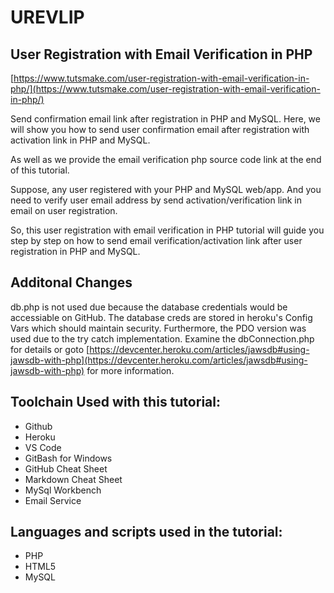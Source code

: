 # UREVLIP

## User Registration with Email Verification in PHP

[https://www.tutsmake.com/user-registration-with-email-verification-in-php/](https://www.tutsmake.com/user-registration-with-email-verification-in-php/)

Send confirmation email link after registration in PHP and MySQL. Here, we will show you how to send user confirmation email after registration with activation link in PHP and MySQL.

As well as we provide the email verification php source code link at the end of this tutorial.

Suppose, any user registered with your PHP and MySQL web/app. And you need to verify user email address by send activation/verification link in email on user registration.

So, this user registration with email verification in PHP tutorial will guide you step by step on how to send email verification/activation link after user
registration in PHP and MySQL.

## Additonal Changes

db.php is not used due because the database credentials would be accessiable on
GitHub. The database creds are stored in heroku's Config Vars which should maintain
security. Furthermore, the PDO version was used due to the try catch implementation.
Examine the dbConnection.php for details or goto
[https://devcenter.heroku.com/articles/jawsdb#using-jawsdb-with-php](https://devcenter.heroku.com/articles/jawsdb#using-jawsdb-with-php) for more information.

## Toolchain Used with this tutorial:
- Github
- Heroku
- VS Code
- GitBash for Windows
- GitHub Cheat Sheet
- Markdown Cheat Sheet
- MySql Workbench
- Email Service

## Languages and scripts used in the tutorial:
- PHP
- HTML5
- MySQL

